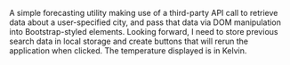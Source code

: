 A simple forecasting utility making use of a third-party API call to retrieve data about a user-specified city, and pass that data
via DOM manipulation into Bootstrap-styled elements. Looking forward, I need to store previous search data in local storage and 
create buttons that will rerun the application when clicked. The temperature displayed is in Kelvin. 
